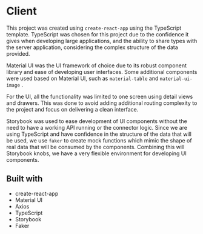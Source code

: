 # Client

This project was created using `create-react-app` using the TypeScript template. TypeScript was chosen for this project due to the confidence it gives when developing large applications, and the ability to share types with the server application, considering the complex structure of the data provided.

Material UI was the UI framework of choice due to its robust component library and ease of developing user interfaces. Some additional components were used based on Material UI, such as `material-table` and `material-ui-image` .

For the UI, all the functionality was limited to one screen using detail views and drawers. This was done to avoid adding additional routing complexity to the project and focus on delivering a clean interface.

Storybook was used to ease development of UI components without the need to have a working API running or the connector logic. Since we are using TypeScript and have confidence in the structure of the data that will be used, we use `faker` to create mock functions which mimic the shape of real data that will be consumed by the components. Combining this will Storybook knobs, we have a very flexible environment for developing UI components.

## Built with

* create-react-app
* Material UI
* Axios
* TypeScript
* Storybook
* Faker